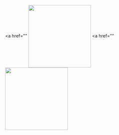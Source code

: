 <a href=""
  <img height=200 align="center" src="https://github-readme-stats.vercel.app/api?username=guerraglucas&theme=gruvbox" />
</a>
<a href=""
  <img height=200 align="center" src="https://github-readme-stats.vercel.app/api/top-langs?username=guerraglucas&theme=gruvbox&layout=compact&langs_count=8&card_width=320" />
</a>
